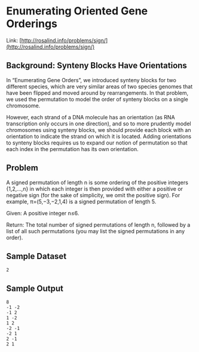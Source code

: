 # Enumerating Oriented Gene Orderings

Link: [http://rosalind.info/problems/sign/](http://rosalind.info/problems/sign/)

## Background: Synteny Blocks Have Orientations

In “Enumerating Gene Orders”, we introduced synteny blocks for two different species, which are very similar areas of two species genomes that have been flipped and moved around by rearrangements. In that problem, we used the permutation to model the order of synteny blocks on a single chromosome.

However, each strand of a DNA molecule has an orientation (as RNA transcription only occurs in one direction), and so to more prudently model chromosomes using synteny blocks, we should provide each block with an orientation to indicate the strand on which it is located. Adding orientations to synteny blocks requires us to expand our notion of permutation so that each index in the permutation has its own orientation.

## Problem

A signed permutation of length n is some ordering of the positive integers {1,2,…,n} in which each integer is then provided with either a positive or negative sign (for the sake of simplicity, we omit the positive sign). For example, π=(5,−3,−2,1,4) is a signed permutation of length 5.

Given: A positive integer n≤6.

Return: The total number of signed permutations of length n, followed by a list of all such permutations (you may list the signed permutations in any order).

## Sample Dataset

```
2
```

## Sample Output

```
8
-1 -2
-1 2
1 -2
1 2
-2 -1
-2 1
2 -1
2 1
```
